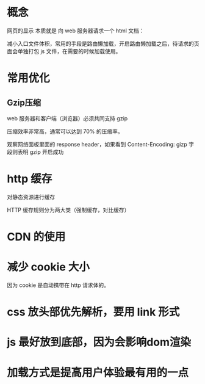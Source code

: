 # 概念

网页的显示 本质就是 向 web 服务器请求一个 html 文档：

减小入口文件体积，常用的手段是路由懒加载，开启路由懒加载之后，待请求的页面会单独打包 js 文件，在需要的时候加载使用。




# 常用优化


## Gzip压缩

web 服务器和客户端（浏览器）必须共同支持 gzip

压缩效率非常高，通常可以达到 70% 的压缩率。

观察网络面板里面的 response header，如果看到 Content-Encoding: gizp 字段则表明 gzip 开启成功



# http 缓存

对静态资源进行缓存

HTTP 缓存规则分为两大类（强制缓存，对比缓存）



# CDN 的使用





# 减少 cookie 大小

因为 cookie 是自动携带在 http 请求体的。




# css 放头部优先解析，要用 link 形式


# js 最好放到底部，因为会影响dom渲染


# 加载方式是提高用户体验最有用的一点

